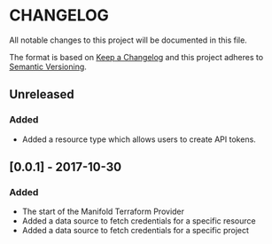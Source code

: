 # CHANGELOG

All notable changes to this project will be documented in this file.

The format is based on [Keep a Changelog](http://keepachangelog.com/)
and this project adheres to [Semantic Versioning](http://semver.org/).

## Unreleased

### Added

- Added a resource type which allows users to create API tokens.

## [0.0.1] - 2017-10-30

### Added

- The start of the Manifold Terraform Provider
- Added a data source to fetch credentials for a specific resource
- Added a data source to fetch credentials for a specific project
